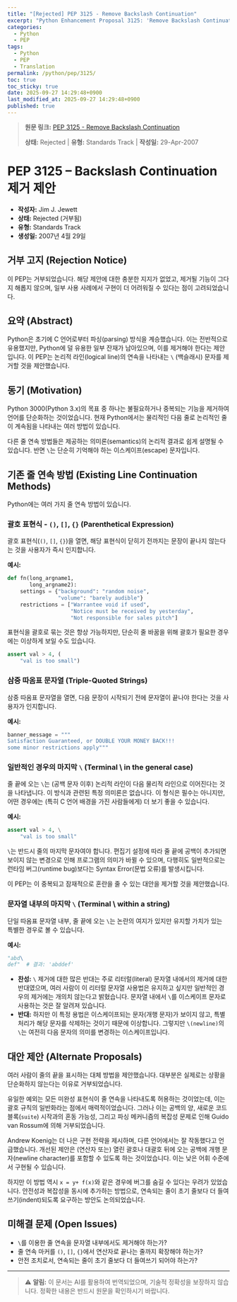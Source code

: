 ```yaml
---
title: "[Rejected] PEP 3125 - Remove Backslash Continuation"
excerpt: "Python Enhancement Proposal 3125: 'Remove Backslash Continuation'에 대한 한국어 번역입니다."
categories:
  - Python
  - PEP
tags:
  - Python
  - PEP
  - Translation
permalink: /python/pep/3125/
toc: true
toc_sticky: true
date: 2025-09-27 14:29:48+0900
last_modified_at: 2025-09-27 14:29:48+0900
published: true
---
```

> **원문 링크:** [PEP 3125 - Remove Backslash Continuation](https://peps.python.org/pep-3125/)
>
> **상태:** Rejected | **유형:** Standards Track | **작성일:** 29-Apr-2007


# PEP 3125 – Backslash Continuation 제거 제안

*   **작성자:** Jim J. Jewett
*   **상태:** Rejected (거부됨)
*   **유형:** Standards Track
*   **생성일:** 2007년 4월 29일

## 거부 고지 (Rejection Notice)

이 PEP는 거부되었습니다. 해당 제안에 대한 충분한 지지가 없었고, 제거될 기능이 그다지 해롭지 않으며, 일부 사용 사례에서 구현이 더 어려워질 수 있다는 점이 고려되었습니다.

## 요약 (Abstract)

Python은 초기에 C 언어로부터 파싱(parsing) 방식을 계승했습니다. 이는 전반적으로 유용했지만, Python에 덜 유용한 일부 잔재가 남아있으며, 이를 제거해야 한다는 제안입니다. 이 PEP는 논리적 라인(logical line)의 연속을 나타내는 `\` (백슬래시) 문자를 제거할 것을 제안했습니다.

## 동기 (Motivation)

Python 3000(Python 3.x)의 목표 중 하나는 불필요하거나 중복되는 기능을 제거하여 언어를 단순화하는 것이었습니다. 현재 Python에서는 물리적인 다음 줄로 논리적인 줄이 계속됨을 나타내는 여러 방법이 있습니다.

다른 줄 연속 방법들은 제공하는 의미론(semantics)의 논리적 결과로 쉽게 설명될 수 있습니다. 반면 `\`는 단순히 기억해야 하는 이스케이프(escape) 문자입니다.

## 기존 줄 연속 방법 (Existing Line Continuation Methods)

Python에는 여러 가지 줄 연속 방법이 있습니다.

### 괄호 표현식 - `()`, `[]`, `{}` (Parenthetical Expression)

괄호 표현식(`()`, `[]`, `{}`)을 열면, 해당 표현식이 닫히기 전까지는 문장이 끝나지 않는다는 것을 사용자가 즉시 인지합니다.

**예시:**

```python
def fn(long_argname1,
       long_argname2):
    settings = {"background": "random noise",
                "volume": "barely audible"}
    restrictions = ["Warrantee void if used",
                    "Notice must be received by yesterday",
                    "Not responsible for sales pitch"]
```

표현식을 괄호로 묶는 것은 항상 가능하지만, 단순히 줄 바꿈을 위해 괄호가 필요한 경우에는 이상하게 보일 수도 있습니다.

```python
assert val > 4, (
    "val is too small")
```

### 삼중 따옴표 문자열 (Triple-Quoted Strings)

삼중 따옴표 문자열을 열면, 다음 문장이 시작되기 전에 문자열이 끝나야 한다는 것을 사용자가 인지합니다.

**예시:**

```python
banner_message = """
Satisfaction Guaranteed, or DOUBLE YOUR MONEY BACK!!!
some minor restrictions apply"""
```

### 일반적인 경우의 마지막 `\` (Terminal \ in the general case)

줄 끝에 오는 `\`는 (공백 문자 이후) 논리적 라인이 다음 물리적 라인으로 이어진다는 것을 나타냅니다. 이 방식과 관련된 특정 의미론은 없습니다. 이 형식은 필수는 아니지만, 어떤 경우에는 (특히 C 언어 배경을 가진 사람들에게) 더 보기 좋을 수 있습니다.

**예시:**

```python
assert val > 4, \
    "val is too small"
```

`\`는 반드시 줄의 마지막 문자여야 합니다. 편집기 설정에 따라 줄 끝에 공백이 추가되면 보이지 않는 변경으로 인해 프로그램의 의미가 바뀔 수 있으며, 다행히도 일반적으로는 런타임 버그(runtime bug)보다는 Syntax Error(문법 오류)를 발생시킵니다.

이 PEP는 이 중복되고 잠재적으로 혼란을 줄 수 있는 대안을 제거할 것을 제안했습니다.

### 문자열 내부의 마지막 `\` (Terminal \ within a string)

단일 따옴표 문자열 내부, 줄 끝에 오는 `\`는 논란의 여지가 있지만 유지할 가치가 있는 특별한 경우로 볼 수 있습니다.

**예시:**

```python
"abd\
def"  # 결과: 'abddef'
```

*   **찬성:** `\` 제거에 대한 많은 반대는 주로 리터럴(literal) 문자열 내에서의 제거에 대한 반대였으며, 여러 사람이 이 리터럴 문자열 사용법은 유지하고 싶지만 일반적인 경우의 제거에는 개의치 않는다고 밝혔습니다. 문자열 내에서 `\`를 이스케이프 문자로 사용하는 것은 잘 알려져 있습니다.
*   **반대:** 하지만 이 특정 용법은 이스케이프되는 문자(개행 문자)가 보이지 않고, 특별 처리가 해당 문자를 삭제하는 것이기 때문에 이상합니다. 그렇지만 `\(newline)`의 `\`는 여전히 다음 문자의 의미를 변경하는 이스케이프입니다.

## 대안 제안 (Alternate Proposals)

여러 사람이 줄의 끝을 표시하는 대체 방법을 제안했습니다. 대부분은 실제로는 상황을 단순화하지 않는다는 이유로 거부되었습니다.

유일한 예외는 모든 미완성 표현식이 줄 연속을 나타내도록 허용하는 것이었는데, 이는 괄호 규칙의 일반화라는 점에서 매력적이었습니다. 그러나 이는 공백의 양, 새로운 코드 블록(`suite`) 시작과의 혼동 가능성, 그리고 파싱 메커니즘의 복잡성 문제로 인해 Guido van Rossum에 의해 거부되었습니다.

Andrew Koenig는 더 나은 구현 전략을 제시하며, 다른 언어에서는 잘 작동했다고 언급했습니다. 개선된 제안은 (연산자 또는) 열린 괄호나 대괄호 뒤에 오는 공백에 개행 문자(newline character)를 포함할 수 있도록 하는 것이었습니다. 이는 낮은 어휘 수준에서 구현될 수 있습니다.

하지만 이 방법 역시 `x = y+ f(x)`와 같은 경우에 버그를 숨길 수 있다는 우려가 있었습니다. 안전성과 복잡성을 동시에 추가하는 방법으로, 연속되는 줄이 초기 줄보다 더 들여쓰기(indent)되도록 요구하는 방안도 논의되었습니다.

## 미해결 문제 (Open Issues)

*   `\`를 이용한 줄 연속을 문자열 내부에서도 제거해야 하는가?
*   줄 연속 마커를 `()`, `[]`, `{}`에서 연산자로 끝나는 줄까지 확장해야 하는가?
*   안전 조치로서, 연속되는 줄이 초기 줄보다 더 들여쓰기 되어야 하는가?

---

> ⚠️ **알림:** 이 문서는 AI를 활용하여 번역되었으며, 기술적 정확성을 보장하지 않습니다. 정확한 내용은 반드시 원문을 확인하시기 바랍니다.